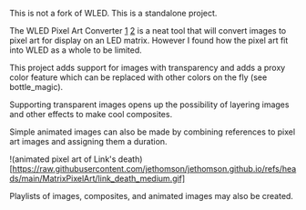 This is not a fork of WLED. This is a standalone project.

The WLED Pixel Art Converter [1](https://kno.wled.ge/features/pixel-art-converter/) [2](https://github.com/Aircoookie/WLED/tree/main/wled00/data/pixart) is a neat tool that will convert images to pixel art for display on an LED matrix. However I found how the pixel art fit into WLED as a whole to be limited. 

This project adds support for images with transparency and adds a proxy color feature which can be replaced with other colors on the fly (see bottle_magic).

Supporting transparent images opens up the possibility of layering images and other effects to make cool composites.

Simple animated images can also be made by combining references to pixel art images and assigning them a duration.

!(animated pixel art of Link's death)[https://raw.githubusercontent.com/jethomson/jethomson.github.io/refs/heads/main/MatrixPixelArt/link_death_medium.gif]

Playlists of images, composites, and animated images may also be created.
